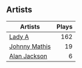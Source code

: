 ## Artists
Artists | Plays 
----- | -----: 
[Lady A](/artists/lady-a-33498) | 162
[Johnny Mathis](/artists/johnny-mathis-14581) | 19
[Alan Jackson](/artists/alan-jackson-69978) | 6


